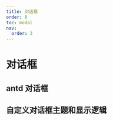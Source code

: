 ```yaml
---
title: 对话框
order: 8
toc: modal
nav:
  order: 3
---
```


# 对话框

## antd 对话框

<code src="../../src/modal/antd-modal"></code>

## 自定义对话框主题和显示逻辑

<code src="../../src/modal/custom-modal"></code>
